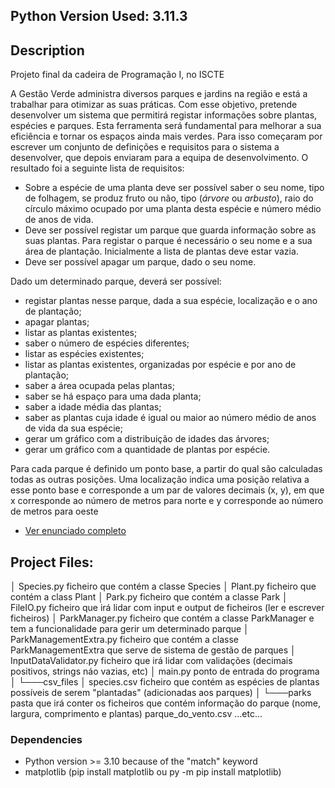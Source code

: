 ## Python Version Used: 3.11.3

## Description

Projeto final da cadeira de Programação I, no ISCTE


A Gestão Verde administra diversos parques e jardins na região e está a trabalhar para otimizar as suas práticas. Com esse objetivo, pretende desenvolver um sistema que permitirá registar informações sobre plantas, espécies e parques. Esta ferramenta será fundamental para melhorar a sua eficiência e tornar os espaços ainda mais verdes. Para isso começaram por escrever um conjunto de definições e requisitos para o sistema a desenvolver, que depois enviaram para a equipa de desenvolvimento. O resultado foi a seguinte lista de requisitos:

-   Sobre a espécie de uma planta deve ser possível saber o seu nome, tipo de folhagem, se produz fruto ou não, tipo (*árvore* ou *arbusto*), raio do círculo máximo ocupado por uma planta desta espécie e número médio de anos de vida.
-   Deve ser possível registar um parque que guarda informação sobre as suas plantas. Para registar o parque é necessário o seu nome e a sua área de plantação. Inicialmente a lista de plantas deve estar vazia.
-   Deve ser possível apagar um parque, dado o seu nome.

Dado um determinado parque, deverá ser possível:

-   registar plantas nesse parque, dada a sua espécie, localização e o ano de plantação;
-   apagar plantas;
-   listar as plantas existentes;
-   saber o número de espécies diferentes;
-   listar as espécies existentes;
-   listar as plantas existentes, organizadas por espécie e por ano de plantação;
-   saber a área ocupada pelas plantas;
-   saber se há espaço para uma dada planta;
-   saber a idade média das plantas;
-   saber as plantas cuja idade é igual ou maior ao número médio de anos de vida da sua espécie;
-   gerar um gráfico com a distribuição de idades das árvores;
-   gerar um gráfico com a quantidade de plantas por espécie.

Para cada parque é definido um ponto base, a partir do qual são calculadas todas as outras posições. Uma localização indica uma posição relativa a esse ponto base e corresponde a um par de valores decimais (x, y), em que x corresponde ao número de metros para norte e y corresponde ao número de metros para oeste

* [Ver enunciado completo](https://github.com/ricardo-valerio/iscte_projeto_final_programacao/blob/main/trabalho_2023_2024.pdf)


## Project Files:

│   Species.py                   ficheiro que contém a classe Species
│   Plant.py                     ficheiro que contém a class Plant
│   Park.py                      ficheiro que contém a classe Park
│   FileIO.py                    ficheiro que irá lidar com input e output de ficheiros (ler e escrever ficheiros)
│   ParkManager.py               ficheiro que contém a classe ParkManager e tem a funcionalidade para gerir um determinado parque
│   ParkManagementExtra.py       ficheiro que contém a classe ParkManagementExtra que serve de sistema de gestão de parques
│   InputDataValidator.py        ficheiro que irá lidar com validações (decimais positivos, strings náo vazias, etc)
│   main.py                      ponto de entrada do programa
│
└───csv_files
    │   species.csv              ficheiro que contém as espécies de plantas possíveis de serem "plantadas" (adicionadas aos parques)
    │
    └───parks                    pasta que irá conter os ficheiros que contém informação do parque (nome, largura, comprimento e plantas)
            parque_do_vento.csv
            ...etc...


### Dependencies

* Python version >= 3.10 because of the "match" keyword
* matplotlib (pip install matplotlib  ou  py -m pip install matplotlib)
